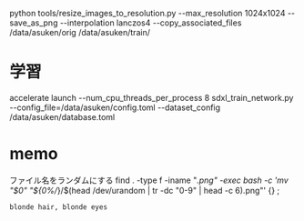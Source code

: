 python tools/resize_images_to_resolution.py --max_resolution 1024x1024 --save_as_png --interpolation lanczos4 --copy_associated_files /data/asuken/orig /data/asuken/train/

# 学習
accelerate launch --num_cpu_threads_per_process 8 sdxl_train_network.py --config_file=/data/asuken/config.toml --dataset_config /data/asuken/database.toml

# memo
ファイル名をランダムにする
find . -type f -iname "*.png" -exec bash -c 'mv "$0" "${0%/*}/$(head /dev/urandom | tr -dc "0-9" | head -c 6).png"' {} \;

```
blonde hair, blonde eyes
```
